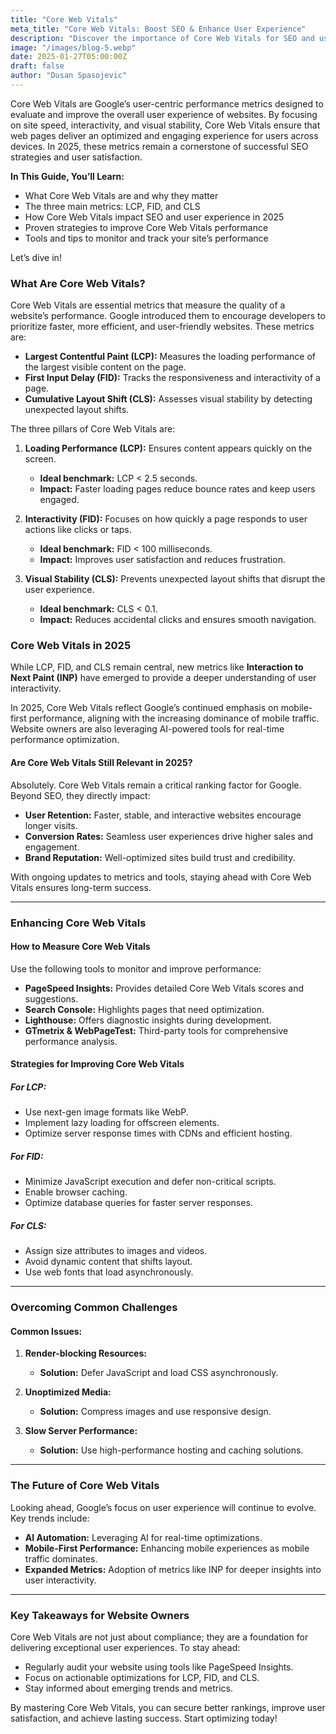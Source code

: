 ```yaml
---
title: "Core Web Vitals"
meta_title: "Core Web Vitals: Boost SEO & Enhance User Experience"
description: "Discover the importance of Core Web Vitals for SEO and user experience in 2025. Learn about their key metrics, benefits, and actionable strategies for optimization."
image: "/images/blog-5.webp"
date: 2025-01-27T05:00:00Z
draft: false
author: "Dusan Spasojevic"
---
```


Core Web Vitals are Google’s user-centric performance metrics designed to evaluate and improve the overall user experience of websites. By focusing on site speed, interactivity, and visual stability, Core Web Vitals ensure that web pages deliver an optimized and engaging experience for users across devices. In 2025, these metrics remain a cornerstone of successful SEO strategies and user satisfaction.

**In This Guide, You’ll Learn:**

- What Core Web Vitals are and why they matter
- The three main metrics: LCP, FID, and CLS
- How Core Web Vitals impact SEO and user experience in 2025
- Proven strategies to improve Core Web Vitals performance
- Tools and tips to monitor and track your site’s performance

Let’s dive in!

### What Are Core Web Vitals?

Core Web Vitals are essential metrics that measure the quality of a website’s performance. Google introduced them to encourage developers to prioritize faster, more efficient, and user-friendly websites. These metrics are:

- **Largest Contentful Paint (LCP):** Measures the loading performance of the largest visible content on the page.
- **First Input Delay (FID):** Tracks the responsiveness and interactivity of a page.
- **Cumulative Layout Shift (CLS):** Assesses visual stability by detecting unexpected layout shifts.

The three pillars of Core Web Vitals are:

1. **Loading Performance (LCP):** Ensures content appears quickly on the screen.

   - **Ideal benchmark:** LCP < 2.5 seconds.
   - **Impact:** Faster loading pages reduce bounce rates and keep users engaged.

2. **Interactivity (FID):** Focuses on how quickly a page responds to user actions like clicks or taps.

   - **Ideal benchmark:** FID < 100 milliseconds.
   - **Impact:** Improves user satisfaction and reduces frustration.

3. **Visual Stability (CLS):** Prevents unexpected layout shifts that disrupt the user experience.

   - **Ideal benchmark:** CLS < 0.1.
   - **Impact:** Reduces accidental clicks and ensures smooth navigation.

### Core Web Vitals in 2025

While LCP, FID, and CLS remain central, new metrics like **Interaction to Next Paint (INP)** have emerged to provide a deeper understanding of user interactivity.

In 2025, Core Web Vitals reflect Google’s continued emphasis on mobile-first performance, aligning with the increasing dominance of mobile traffic. Website owners are also leveraging AI-powered tools for real-time performance optimization.

#### Are Core Web Vitals Still Relevant in 2025?

Absolutely. Core Web Vitals remain a critical ranking factor for Google. Beyond SEO, they directly impact:

- **User Retention:** Faster, stable, and interactive websites encourage longer visits.
- **Conversion Rates:** Seamless user experiences drive higher sales and engagement.
- **Brand Reputation:** Well-optimized sites build trust and credibility.

With ongoing updates to metrics and tools, staying ahead with Core Web Vitals ensures long-term success.

---

### Enhancing Core Web Vitals

#### How to Measure Core Web Vitals

Use the following tools to monitor and improve performance:

- **PageSpeed Insights:** Provides detailed Core Web Vitals scores and suggestions.
- **Search Console:** Highlights pages that need optimization.
- **Lighthouse:** Offers diagnostic insights during development.
- **GTmetrix & WebPageTest:** Third-party tools for comprehensive performance analysis.

#### Strategies for Improving Core Web Vitals

##### For LCP:

- Use next-gen image formats like WebP.
- Implement lazy loading for offscreen elements.
- Optimize server response times with CDNs and efficient hosting.

##### For FID:

- Minimize JavaScript execution and defer non-critical scripts.
- Enable browser caching.
- Optimize database queries for faster server responses.

##### For CLS:

- Assign size attributes to images and videos.
- Avoid dynamic content that shifts layout.
- Use web fonts that load asynchronously.

---

### Overcoming Common Challenges

#### Common Issues:

1. **Render-blocking Resources:**

   - **Solution:** Defer JavaScript and load CSS asynchronously.

2. **Unoptimized Media:**

   - **Solution:** Compress images and use responsive design.

3. **Slow Server Performance:**

   - **Solution:** Use high-performance hosting and caching solutions.

---

### The Future of Core Web Vitals

Looking ahead, Google’s focus on user experience will continue to evolve. Key trends include:

- **AI Automation:** Leveraging AI for real-time optimizations.
- **Mobile-First Performance:** Enhancing mobile experiences as mobile traffic dominates.
- **Expanded Metrics:** Adoption of metrics like INP for deeper insights into user interactivity.

---

### Key Takeaways for Website Owners

Core Web Vitals are not just about compliance; they are a foundation for delivering exceptional user experiences. To stay ahead:

- Regularly audit your website using tools like PageSpeed Insights.
- Focus on actionable optimizations for LCP, FID, and CLS.
- Stay informed about emerging trends and metrics.

By mastering Core Web Vitals, you can secure better rankings, improve user satisfaction, and achieve lasting success. Start optimizing today!

